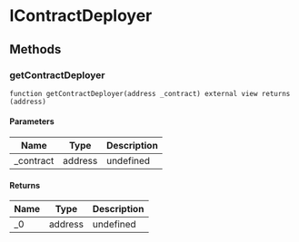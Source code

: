# IContractDeployer









## Methods

### getContractDeployer

```solidity
function getContractDeployer(address _contract) external view returns (address)
```





#### Parameters

| Name | Type | Description |
|---|---|---|
| _contract | address | undefined

#### Returns

| Name | Type | Description |
|---|---|---|
| _0 | address | undefined




